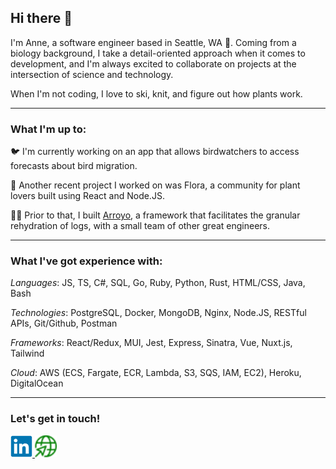 ## Hi there 👋

I'm Anne, a software engineer based in Seattle, WA 🌲. Coming from a biology background, I take a detail-oriented approach when it comes to development, and I'm always excited to collaborate on projects at the intersection of science and technology.

When I'm not coding, I love to ski, knit, and figure out how plants work.

---

### What I'm up to:

🐦 I'm currently working on an app that allows birdwatchers to access forecasts about bird migration.

🌱 Another recent project I worked on was Flora, a community for plant lovers built using React and Node.JS.

👩‍💻 Prior to that, I built [Arroyo](https://www.arroyoframework.com/), a framework that facilitates the granular rehydration of logs, with a small team of other great engineers.

---

### What I've got experience with:

*Languages*: JS, TS, C#, SQL, Go, Ruby, Python, Rust, HTML/CSS, Java, Bash

*Technologies*: PostgreSQL, Docker, MongoDB, Nginx, Node.JS, RESTful APIs, Git/Github, Postman

*Frameworks*: React/Redux, MUI, Jest, Express, Sinatra, Vue, Nuxt.js, Tailwind

*Cloud*: AWS (ECS, Fargate, ECR, Lambda, S3, SQS, IAM, EC2), Heroku, DigitalOcean

---

### Let's get in touch!
<a target="_blank" href="https://www.linkedin.com/in/anneelizjones/">
  <img 
    src='./linkedin.svg'  
    title="LinkedIn" 
    alt="LinkedIn" 
    width="35" 
  />
</a>

<a target="_blank" href="https://www.annejones.dev">
  <img 
    src="./globe-pointer.svg" 
    title="Personal Website" 
    alt="Personal Website" 
    width="35"
  />
</a>


<!--
**aelizj/aelizj** is a ✨ _special_ ✨ repository because its `README.md` (this file) appears on your GitHub profile.

Here are some ideas to get you started:

- 🔭 I’m currently working on ...
- 🌱 I’m currently learning ...
- 👯 I’m looking to collaborate on ...
- 🤔 I’m looking for help with ...
- 💬 Ask me about ...
- 📫 How to reach me: ...
- 😄 Pronouns: ...
- ⚡ Fun fact: ...
-->
